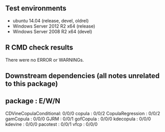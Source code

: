 ## Test environments
* ubuntu 14.04 (release, devel, oldrel) 
* Windows Server 2012 R2 x64 (release)
* Windows Server 2008 R2 x64 (devel)

## R CMD check results
There were no ERROR or WARNINGs. 

## Downstream dependencies (all notes unrelated to this package)
package                : E/W/N
------------------------------
CDVineCopulaConditional: 0/0/0
copula                 : 0/0/2
CopulaRegression       : 0/0/2
gamCopula              : 0/0/0
GJRM                   : 0/0/1
gofCopula              : 0/0/0
kdecopula              : 0/0/0
kdevine                : 0/0/0
pacotest               : 0/0/1
vfcp                   : 0/0/0
